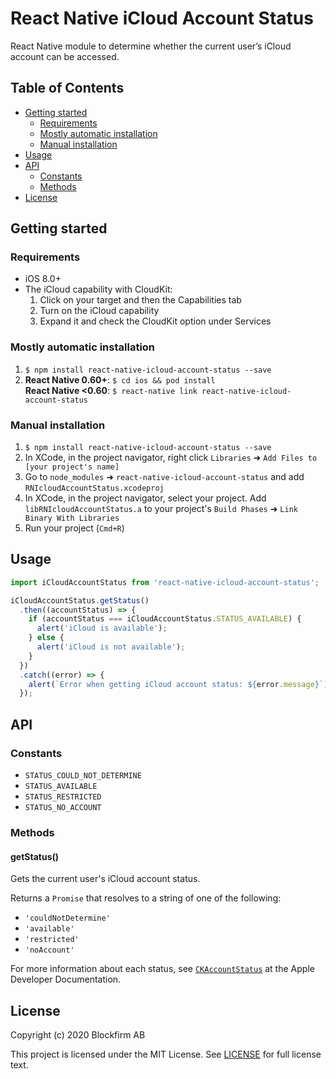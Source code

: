 
# React Native iCloud Account Status

React Native module to determine whether the current user’s iCloud account can be accessed.

## Table of Contents

* [Getting started](#getting-started)
  * [Requirements](#requirements)
  * [Mostly automatic installation](#mostly-automatic-installation)
  * [Manual installation](#manual-installation)
* [Usage](#usage)
* [API](#api)
  * [Constants](#constants)
  * [Methods](#methods)
* [License](#license)

## Getting started

### Requirements

* iOS 8.0+
* The iCloud capability with CloudKit:
  1. Click on your target and then the Capabilities tab
  2. Turn on the iCloud capability
  3. Expand it and check the CloudKit option under Services

### Mostly automatic installation

1. `$ npm install react-native-icloud-account-status --save`
2. **React Native 0.60+**: `$ cd ios && pod install`  
   **React Native <0.60**: `$ react-native link react-native-icloud-account-status`

### Manual installation

1. `$ npm install react-native-icloud-account-status --save`
2. In XCode, in the project navigator, right click `Libraries` ➜ `Add Files to [your project's name]`
3. Go to `node_modules` ➜ `react-native-icloud-account-status` and add `RNIcloudAccountStatus.xcodeproj`
4. In XCode, in the project navigator, select your project. Add `libRNIcloudAccountStatus.a` to your project's `Build Phases` ➜ `Link Binary With Libraries`
5. Run your project (`Cmd+R`)

## Usage

```javascript
import iCloudAccountStatus from 'react-native-icloud-account-status';

iCloudAccountStatus.getStatus()
  .then((accountStatus) => {
    if (accountStatus === iCloudAccountStatus.STATUS_AVAILABLE) {
      alert('iCloud is available');
    } else {
      alert('iCloud is not available');
    }
  })
  .catch((error) => {
    alert(`Error when getting iCloud account status: ${error.message}`);
  });
```

## API

### Constants

* `STATUS_COULD_NOT_DETERMINE`
* `STATUS_AVAILABLE`
* `STATUS_RESTRICTED`
* `STATUS_NO_ACCOUNT`

### Methods

#### getStatus()

Gets the current user's iCloud account status.

Returns a `Promise` that resolves to a string of one of the following:

* `'couldNotDetermine'`
* `'available'`
* `'restricted'`
* `'noAccount'`

For more information about each status, see [`CKAccountStatus`](https://developer.apple.com/documentation/cloudkit/ckaccountstatus?language=objc) at the Apple Developer Documentation.

## License

Copyright (c) 2020 Blockfirm AB

This project is licensed under the MIT License.
See [LICENSE](LICENSE) for full license text.
